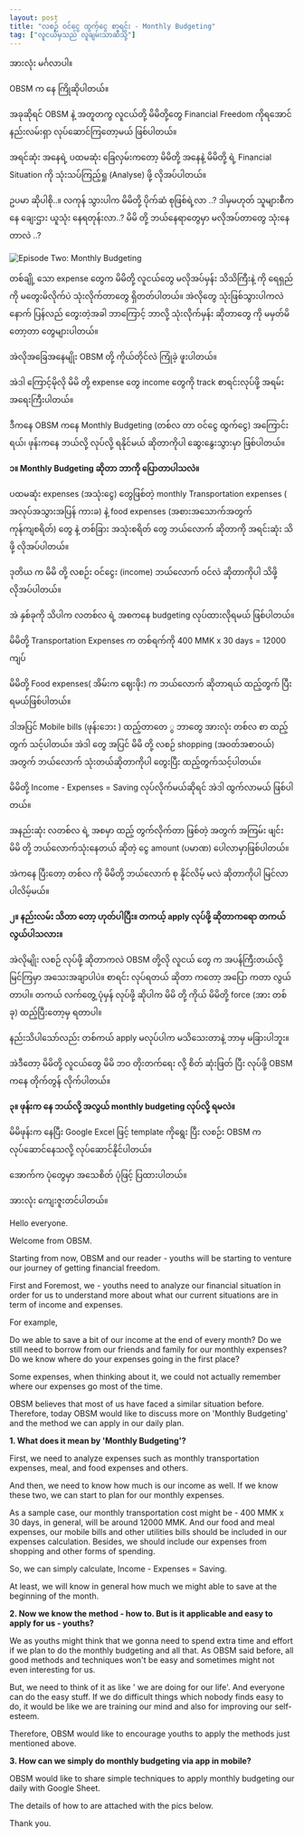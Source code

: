 ```yaml
---
layout: post
title: "လစဉ် ဝင်ငွေ ထွက်ငွေ စာရင်း - Monthly Budgeting"
tag: ["လူငယ်မှသည် လူချမ်းသာဆီသို့"]
---
```


အားလုံး မင်္ဂလာပါ။

OBSM က နေ ကြိုဆိုပါတယ်။

အခုဆိုရင် OBSM နဲ့ အတူတကွ လူငယ်တို့ မိမိတို့တွေ Financial Freedom ကိုရအောင် နည်းလမ်းရှာ လုပ်ဆောင်ကြတော့မယ် ဖြစ်ပါတယ်။

အရင်ဆုံး အနေရဲ့ ပထမဆုံး ခြေလှမ်းကတော့ မိမိတို့ အနေနဲ့
မိမိတို့ ရဲ့ Financial Situation ကို သုံးသပ်ကြည့်ရှု (Analyse) ဖို့ လိုအပ်ပါတယ်။

ဥပမာ ဆိုပါစို..။
လကုန် သွားပါက မိမိတို့ ပိုက်ဆံ စုဖြစ်ရဲ့လာ ..?
ဒါမှမဟုတ် သူများစီက နေ ချေးဌား ယူသုံး နေရတုန်းလာ..?
မိမိ တို့ ဘယ်နေရာတွေမှာ မလိုအပ်တာတွေ သုံးနေတာလဲ ..?

<!-- more -->
<img src="http://drive.google.com/uc?export=view&id=1COk37lKNPJexJubIOJ7JSlNTCIaTPBU2" alt="Episode Two: Monthly Budgeting">

တစ်ချို့ သော expense တွေက မိမိတို့ လူငယ်တွေ မလိုအပ်မှန်း သိသိကြီးနဲ့ ကို ရေရှည်ကို မတွေးမိလိုက်ပဲ သုံးလိုက်တာတွေ ရှိတတ်ပါတယ်။ အဲလိုတွေ သုံးဖြစ်သွားပါကလဲ နောက် ပြန်လည် တွေးတဲ့အခါ ဘာကြောင့် ဘာလို့ သုံးလိုက်မှန်း ဆိုတာတွေ ကို မမှတ်မိတော့တာ တွေများပါတယ်။

အဲလိုအခြေအနေမျိုး OBSM တို့ ကိုယ်တိုင်လဲ ကြုံခဲ့ ဖူးပါတယ်။

အဲဒါ ကြောင့်မိုလို မိမိ တို့ expense တွေ income တွေကို track စာရင်းလုပ်ဖို့ အရမ်း အရေးကြီးပါတယ်။

ဒီကနေ OBSM ကနေ Monthly Budgeting (တစ်လ တာ ဝင်ငွေ ထွက်ငွေ) အကြောင်းရယ်၊ ဖုန်းကနေ ဘယ်လို့ လုပ်လို့ ရနိုင်မယ် ဆိုတာကိုပါ ဆွေးနွေးသွားမှာ ဖြစ်ပါတယ်။

**၁။ Monthly Budgeting ဆိုတာ ဘာကို ပြောတာပါသလဲ။**

ပထမဆုံး expenses (အသုံးငွေ) တွေဖြစ်တဲ့ monthly Transportation expenses ( အလုပ်အသွားအပြန် ကားခ) နဲ့ food expenses (အစားအသောက်အတွက် ကုန်ကျစရိတ်) တွေ နဲ့ တစ်ခြား အသုံးစရိတ် တွေ ဘယ်လောက် ဆိုတာကို အရင်းဆုံး သိဖို့ လိုအပ်ပါတယ်။

ဒုတိယ က မိမိ တို့ လစဉ်း ဝင်ငွေး (income) ဘယ်လောက် ဝင်လဲ ဆိုတာကိုပါ သိဖို့လိုအပ်ပါတယ်။

အဲ နှစ်ခုကို သိပါက လတစ်လ ရဲ့ အစကနေ budgeting လုပ်ထားလိုရမယ် ဖြစ်ပါတယ်။

မိမိတို့ Transportation Expenses က တစ်ရက်ကို 400 MMK x 30 days = 12000 ကျပ်

မိမိတို့ Food expenses( အိမ်းက ဈေးဖိုး) က ဘယ်လောက် ဆိုတာရယ် ထည့်တွက် ပြီး ရမယ်ဖြစ်ပါတယ်။

ဒါအပြင် Mobile bills (ဖုန်းဘေး ) ထည့်တာတေ ွ ဘာတွေ အားလုံး တစ်လ စာ ထည့် တွက် သင့်ပါတယ်။
အဲဒါ တွေ အပြင် မိမိ တို့ လစဉ် shopping (အဝတ်အစာဝယ်) အတွက် ဘယ်လောက် သုံးတယ်ဆိုတာကိုပါ တွေးပြီး ထည့်တွက်သင့်ပါတယ်။


မိမိတို့ Income - Expenses = Saving လုပ်လိုက်မယ်ဆိုရင် အဲဒါ ထွက်လာမယ် ဖြစ်ပါတယ်။

အနည်းဆုံး လတစ်လ ရဲ့ အစမှာ ထည့် တွက်လိုက်တာ ဖြစ်တဲ့ အတွက် အကြမ်း ဖျင်း မိမိ တို့ ဘယ်လောက်သုံးနေတယ် ဆိုတဲ့ ငွေ amount (ပမာဏ) ပေါလာမှာဖြစ်ပါတယ်။

အဲကနေ ပြီးတော့ တစ်လ ကို မိမိတို့ ဘယ်လောက် စု နိုင်လိမ့် မလဲ ဆိုတာကိုပါ မြင်လာပါလိမ့်မယ်။

**၂။ နည်းလမ်း သိတာ တော့ ဟုတ်ပါပြီး။ တကယ့် apply လုပ်ဖို့ ဆိုတာကရော တကယ်လွယ်ပါသလား။**

အဲလိုမျိုး လစဉ် လုပ်ဖို့ ဆိုတာကလဲ OBSM တို့လို လူငယ် တွေ က အပန်ကြီးတယ်လို့ မြင်ကြမှာ အသေးအချာပါပဲ။
စာရင်း လုပ်ရတယ် ဆိုတာ ကတော့ အပြော ကတာ လွယ်တာပါ။
တကယ် လက်တွေ့ ပုံမှန် လုပ်ဖို့ ဆိုပါက မိမိ တို့ ကိုယ် မိမိတို့ force (အား တစ်ခု) ထည့်ပြီးတော့မှ ရတာပါ။

နည်းသိပါသော်လည်း တစ်ကယ် apply မလုပ်ပါက မသိသေးတာနဲ့ ဘာမှ မခြားပါဘူး။

အဲဒီတော့ မိမိတို့ လူငယ်တွေ မိမိ ဘဝ တိုးတက်ရေး လို့ စိတ် ဆုံးဖြတ် ပြီး လုပ်ဖို့ OBSM ကနေ တိုက်တွန် လိုက်ပါတယ်။

**၃။ ဖုန်းက နေ ဘယ်လို့ အလွယ် monthly budgeting လုပ်လို့ ရမလဲ။**

မိမိဖုန်းက နေပြီး Google Excel ဖြင့် template ကိုရွေး ပြီး လစဉ်း OBSM က လုပ်ဆောင်နေသလို့ လုပ်ဆောင်နိုင်ပါတယ်။

အောက်က ပုံတွေမှာ အသေစိတ် ပုံဖြင့် ပြထားပါတယ်။

အားလုံး ကျေးဇူးတင်ပါတယ်။


Hello everyone.

Welcome from OBSM.

Starting from now, OBSM and our reader - youths will be starting to venture our journey of getting financial freedom.

First and Foremost, we - youths need to analyze our financial situation in order for us to understand more about what our current situations are in term of income and expenses.

For example,

Do we able to save a bit of our income at the end of every month?
Do we still need to borrow from our friends and family for our monthly expenses?
Do we know where do your expenses going in the first place?

Some expenses, when thinking about it, we could not actually remember where our expenses go most of the time.

OBSM believes that most of us have faced a similar situation before. Therefore, today OBSM would like to discuss more on 'Monthly Budgeting' and the method we can apply in our daily plan.

**1. What does it mean by 'Monthly Budgeting'?**

First, we need to analyze expenses such as monthly transportation expenses, meal, and food expenses and others.

And then, we need to know how much is our income as well.
If we know these two, we can start to plan for our monthly expenses.

As a sample case, our monthly transportation cost might be - 400 MMK x 30 days, in general, will be around 12000 MMK.
And our food and meal expenses, our mobile bills and other utilities bills should be included in our expenses calculation. Besides, we should include our expenses from shopping and other forms of spending.

So, we can simply calculate, Income - Expenses = Saving.

At least, we will know in general how much we might able to save at the beginning of the month.

**2. Now we know the method - how to. But is it applicable and easy to apply for us - youths?**

We as youths might think that we gonna need to spend extra time and effort if we plan to do the monthly budgeting and all that. As OBSM said before, all good methods and techniques won't be easy and sometimes might not even interesting for us.

But, we need to think of it as like ' we are doing for our life'. And everyone can do the easy stuff. If we do difficult things which nobody finds easy to do, it would be like we are training our mind and also for improving our self-esteem.

Therefore, OBSM would like to encourage youths to apply the methods just mentioned above.

**3. How can we simply do monthly budgeting via app in mobile?**

OBSM would like to share simple techniques to apply monthly budgeting our daily with Google Sheet.

The details of how to are attached with the pics below.

Thank you.
